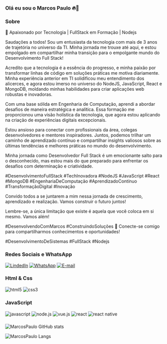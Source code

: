 ### Olá eu sou o Marcos Paulo 🔥👋

### Sobre

🚀 Apaixonado por Tecnologia | FullStack em Formação | Nodejs 

Saudações a todos! Sou um entusiasta da tecnologia com mais de 3 anos de trajetória no universo da TI. Minha jornada me trouxe até aqui, e estou empolgado em compartilhar minha transição para o empolgante mundo do Desenvolvimento Full Stack!

Acredito que a tecnologia é a essência do progresso, e minha paixão por transformar linhas de código em soluções práticas me motiva diariamente. Minha experiência anterior em TI solidificou meu entendimento dos alicerces, e agora estou imerso no universo do NodeJS, JavaScript, React e MongoDB, moldando minhas habilidades para criar aplicações web robustas e inovadoras.

Com uma base sólida em Engenharia de Computação, aprendi a abordar desafios de maneira estratégica e analítica. Essa formação me proporcionou uma visão holística da tecnologia, que agora estou aplicando na criação de experiências digitais excepcionais.

Estou ansioso para conectar com profissionais da área, colegas desenvolvedores e mentores inspiradores. Juntos, podemos trilhar um caminho de aprendizado contínuo e compartilhar insights valiosos sobre as últimas tendências e melhores práticas no mundo do desenvolvimento.

Minha jornada como Desenvolvedor Full Stack é um emocionante salto para o desconhecido, mas estou mais do que preparado para enfrentar os desafios com determinação e criatividade. 

#DesenvolvimentoFullStack #TechInovadora #NodeJS #JavaScript #React #MongoDB #EngenhariaDeComputação #AprendizadoContínuo #TransformaçãoDigital #Inovação

Convido todos a se juntarem a mim nessa jornada de crescimento, aprendizado e realização. Vamos construir o futuro juntos!

Lembre-se, a única limitação que existe é aquela que você coloca em si mesmo. Vamos além!

#DesenvolvendoComMarcos #ConstruindoSoluções
🔗 Conecte-se comigo para compartilharmos conhecimentos e oportunidades!

#DesenvolvimentoDeSistemas #FullStack #Nodejs

### Redes Sociais e WhatsApp
[![LindedIn](https://img.shields.io/badge/LinkedIn-0077B5?style=for-the-badge&logo=linkedin&logoColor=white)](https://www.linkedin.com/in/this-marcos/) [![WhatsApp](https://img.shields.io/badge/WhatsApp-25D366?style=for-the-badge&logo=whatsapp&logoColor=white)](https://wa.me/message/V5J2Z7YVJSLML1)   [![E-mail](https://img.shields.io/badge/_Outlook-0078D4?style=for-the-badge&logo=microsoft-outlook&logoColor=white)](mailto:marcos.paulo-ss@outlook.com)



### Html & Css

<div style="display: inline_block">
    <img align="center" alt="html5" src="https://img.shields.io/badge/HTML5-E34F26?style=for-the-badge&logo=html5&logoColor=white" />
    <img align="center" alt="css3" src="https://img.shields.io/badge/CSS3-1572B6?style=for-the-badge&logo=css3&logoColor=white" />
</div>

### JavaScript

<div style="display: inline_block">
    <img align="center" alt="javascript" src="https://img.shields.io/badge/JavaScript-F7DF1E?style=for-the-badge&logo=javascript&logoColor=black" />
    <img align="center" alt="node.js" src="https://img.shields.io/badge/Node.js-43853D?style=for-the-badge&logo=node.js&logoColor=white" />
    <img align="center" alt="vue.js" src="https://img.shields.io/badge/Vue.js-35495E?style=for-the-badge&logo=vue.js&logoColor=4FC08D" />
    <img align="center" alt="react" src="https://img.shields.io/badge/React-20232A?style=for-the-badge&logo=react&logoColor=61DAFB" />
    <img align="center" alt="react native" src="https://img.shields.io/badge/React_Native-20232A?style=for-the-badge&logo=react&logoColor=61DAFB" />
</div>


###

![MarcosPaulo GitHub stats](https://github-readme-stats.vercel.app/api?username=marcosspss&show_icons=true&theme=tokyonight)

![MarcosPaulo Langs](https://github-readme-stats.vercel.app/api/top-langs/?username=marcosspss&langs_count=8)
